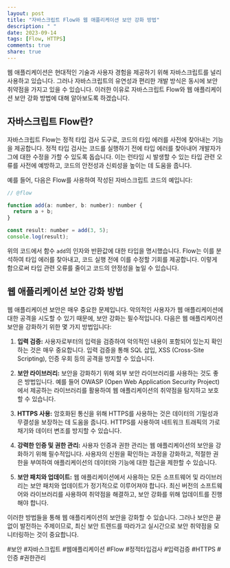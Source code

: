 ```yaml
---
layout: post
title: "자바스크립트 Flow와 웹 애플리케이션 보안 강화 방법"
description: " "
date: 2023-09-14
tags: [Flow, HTTPS]
comments: true
share: true
---
```


웹 애플리케이션은 현대적인 기술과 사용자 경험을 제공하기 위해 자바스크립트를 널리 사용하고 있습니다. 그러나 자바스크립트의 유연성과 편리한 개발 방식은 동시에 보안 취약점을 가지고 있을 수 있습니다. 이러한 이유로 자바스크립트 Flow와 웹 애플리케이션 보안 강화 방법에 대해 알아보도록 하겠습니다.

## 자바스크립트 Flow란?

자바스크립트 Flow는 정적 타입 검사 도구로, 코드의 타입 에러를 사전에 찾아내는 기능을 제공합니다. 정적 타입 검사는 코드를 실행하기 전에 타입 에러를 찾아내어 개발자가 그에 대한 수정을 가할 수 있도록 돕습니다. 이는 런타임 시 발생할 수 있는 타입 관련 오류를 사전에 예방하고, 코드의 안전성과 신뢰성을 높이는 데 도움을 줍니다.

예를 들어, 다음은 Flow를 사용하여 작성된 자바스크립트 코드의 예입니다:

```javascript
// @flow

function add(a: number, b: number): number {
  return a + b;
}

const result: number = add(3, 5);
console.log(result);
```

위의 코드에서 함수 `add`의 인자와 반환값에 대한 타입을 명시했습니다. Flow는 이를 분석하여 타입 에러를 찾아내고, 코드 실행 전에 이를 수정할 기회를 제공합니다. 이렇게 함으로써 타입 관련 오류를 줄이고 코드의 안정성을 높일 수 있습니다.

## 웹 애플리케이션 보안 강화 방법

웹 애플리케이션 보안은 매우 중요한 문제입니다. 악의적인 사용자가 웹 애플리케이션에 대한 공격을 시도할 수 있기 때문에, 보안 강화는 필수적입니다. 다음은 웹 애플리케이션 보안을 강화하기 위한 몇 가지 방법입니다:

1. **입력 검증:** 사용자로부터의 입력을 검증하여 악의적인 내용이 포함되어 있는지 확인하는 것은 매우 중요합니다. 입력 검증을 통해 SQL 삽입, XSS (Cross-Site Scripting), 인증 우회 등의 공격을 방지할 수 있습니다.

2. **보안 라이브러리:** 보안을 강화하기 위해 외부 보안 라이브러리를 사용하는 것도 좋은 방법입니다. 예를 들어 OWASP (Open Web Application Security Project)에서 제공하는 라이브러리를 활용하여 웹 애플리케이션의 취약점을 탐지하고 보호할 수 있습니다.

3. **HTTPS 사용:** 암호화된 통신을 위해 HTTPS를 사용하는 것은 데이터의 기밀성과 무결성을 보장하는 데 도움을 줍니다. HTTPS를 사용하여 네트워크 트래픽의 가로채기와 데이터 변조를 방지할 수 있습니다.

4. **강력한 인증 및 권한 관리:** 사용자 인증과 권한 관리는 웹 애플리케이션의 보안을 강화하기 위해 필수적입니다. 사용자의 신원을 확인하는 과정을 강화하고, 적절한 권한을 부여하여 애플리케이션의 데이터와 기능에 대한 접근을 제한할 수 있습니다.

5. **보안 패치와 업데이트:** 웹 애플리케이션에서 사용하는 모든 소프트웨어 및 라이브러리는 보안 패치와 업데이트가 정기적으로 이루어져야 합니다. 최신 버전의 소프트웨어와 라이브러리를 사용하여 취약점을 해결하고, 보안 강화를 위해 업데이트를 진행해야 합니다.

이러한 방법들을 통해 웹 애플리케이션의 보안을 강화할 수 있습니다. 그러나 보안은 끝없이 발전하는 주제이므로, 최신 보안 트렌드를 따라가고 실시간으로 보안 취약점을 모니터링하는 것이 중요합니다.

#보안 #자바스크립트 #웹애플리케이션 #Flow #정적타입검사 #입력검증 #HTTPS #인증 #권한관리